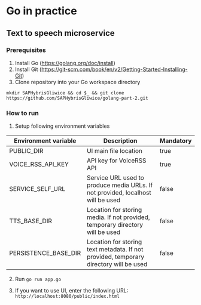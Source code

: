 # Go in practice

## Text to speech microservice

### Prerequisites

1. Install Go (https://golang.org/doc/install)
2. Install Git (https://git-scm.com/book/en/v2/Getting-Started-Installing-Git)
3. Clone repository into your Go workspace directory

`mkdir SAPHybrisGliwice && cd $_ && git clone https://github.com/SAPHybrisGliwice/golang-part-2.git`

### How to run

1. Setup following environment variables

Environment variable | Description | Mandatory 
--- | --- | --- 
PUBLIC_DIR | UI main file location | true 
VOICE_RSS_API_KEY | API key for VoiceRSS API | true 
SERVICE_SELF_URL | Service URL used to produce media URLs. If not provided, localhost will be used | false 
TTS_BASE_DIR | Location for storing media. If not provided, temporary directory will be used | false 
PERSISTENCE_BASE_DIR | Location for storing text metadata. If not provided, temporary directory will be used | false

2. Run `go run app.go`

3. If you want to use UI, enter the following URL: `http://localhost:8080/public/index.html`
